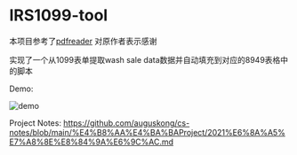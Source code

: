# IRS1099-tool

本项目参考了[pdfreader](https://github.com/janedoesrepo/pdfreader) 对原作者表示感谢


实现了一个从1099表单提取wash sale data数据并自动填充到对应的8949表格中的脚本


Demo: 

![demo](https://user-images.githubusercontent.com/31221497/113465545-d63b7b80-9402-11eb-95ee-ebe20e0f0fb5.gif)

Project Notes: https://github.com/auguskong/cs-notes/blob/main/%E4%B8%AA%E4%BA%BAProject/2021%E6%8A%A5%E7%A8%8E%E8%84%9A%E6%9C%AC.md
